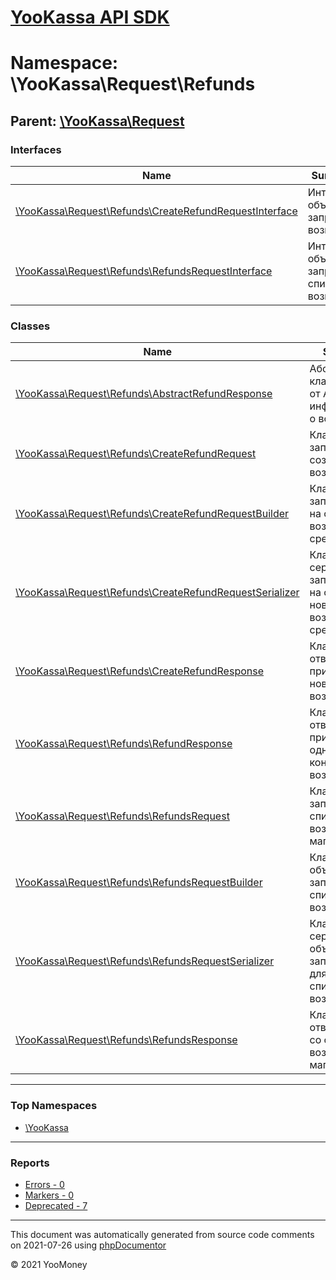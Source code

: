 # [YooKassa API SDK](../home.md)

# Namespace: \YooKassa\Request\Refunds
## Parent: [\YooKassa\Request](../namespaces/yookassa-request.md)
### Interfaces
| Name | Summary |
| ---- | ------- |
| [\YooKassa\Request\Refunds\CreateRefundRequestInterface](../classes/YooKassa-Request-Refunds-CreateRefundRequestInterface.md) | Интерфейс объекта запроса на возврат |
| [\YooKassa\Request\Refunds\RefundsRequestInterface](../classes/YooKassa-Request-Refunds-RefundsRequestInterface.md) | Интерфейс объекта запроса списка возвратов |
### Classes
| Name | Summary |
| ---- | ------- |
| [\YooKassa\Request\Refunds\AbstractRefundResponse](../classes/YooKassa-Request-Refunds-AbstractRefundResponse.md) | Абстрактный класс ответа от API с информацией о возврате |
| [\YooKassa\Request\Refunds\CreateRefundRequest](../classes/YooKassa-Request-Refunds-CreateRefundRequest.md) | Класс объекта запроса для создания возврата |
| [\YooKassa\Request\Refunds\CreateRefundRequestBuilder](../classes/YooKassa-Request-Refunds-CreateRefundRequestBuilder.md) | Класс билдера запросов к API на создание возврата средств |
| [\YooKassa\Request\Refunds\CreateRefundRequestSerializer](../classes/YooKassa-Request-Refunds-CreateRefundRequestSerializer.md) | Класс сериалайзера запросов к API на создание нового возврата средств |
| [\YooKassa\Request\Refunds\CreateRefundResponse](../classes/YooKassa-Request-Refunds-CreateRefundResponse.md) | Класс объекта ответа от API при создании нового возврата |
| [\YooKassa\Request\Refunds\RefundResponse](../classes/YooKassa-Request-Refunds-RefundResponse.md) | Класс объекта ответа от API при запросе одного конкретного возврата |
| [\YooKassa\Request\Refunds\RefundsRequest](../classes/YooKassa-Request-Refunds-RefundsRequest.md) | Класс объекта запроса к API списка возвратов магазина |
| [\YooKassa\Request\Refunds\RefundsRequestBuilder](../classes/YooKassa-Request-Refunds-RefundsRequestBuilder.md) | Класс билдера объектов запросов к API списка возвратов |
| [\YooKassa\Request\Refunds\RefundsRequestSerializer](../classes/YooKassa-Request-Refunds-RefundsRequestSerializer.md) | Класс сериализатора объектов запросов к API для получения списка возвратов |
| [\YooKassa\Request\Refunds\RefundsResponse](../classes/YooKassa-Request-Refunds-RefundsResponse.md) | Класс объекта ответа от API со списком возвратов магазина |

---

### Top Namespaces

* [\YooKassa](../namespaces/yookassa.md)

---

### Reports
* [Errors - 0](../reports/errors.md)
* [Markers - 0](../reports/markers.md)
* [Deprecated - 7](../reports/deprecated.md)

---

This document was automatically generated from source code comments on 2021-07-26 using [phpDocumentor](http://www.phpdoc.org/)

&copy; 2021 YooMoney